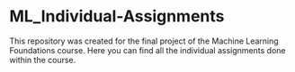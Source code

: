 # ML_Individual-Assignments
This repository was created for the final project of the Machine Learning Foundations course. Here you can find all the individual assignments done within the course.
